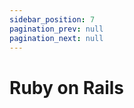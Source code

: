 ```yaml
---
sidebar_position: 7
pagination_prev: null
pagination_next: null
---
```


# Ruby on Rails

<SDKNotReady name="Ruby on Rails" />